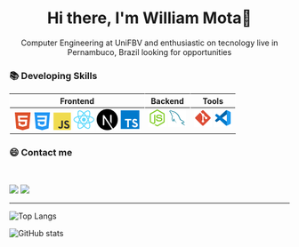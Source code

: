 <h1 align=center> Hi there, I'm William Mota👋 </h1>

<p align=center> Computer Engineering at UniFBV and enthusiastic on tecnology live in Pernambuco, Brazil looking for opportunities </p>


### 📚 Developing Skills
<table>
    <thead>
        <th style="border-right: .2px solid rgba(255, 255, 255, .5); border-left:.2px solid rgba(255, 255, 255, .5)"><center>Frontend</center></th>
        <th style="border-right: .2px solid rgba(255, 255, 255, .5)">Backend</th>
        <th style="border-right: .2px solid rgba(255, 255, 255, .5)"> Tools </th>
    </thead>
    <tbody>
        <td valign="top">
            <img src="./icons/html5.svg"
            width="32"
            />
            <img src="./icons/css3.svg"
            width="32"
            />
            <img src="./icons/javascript.svg" 
            width="32"
          />
            <img width="38" src="./icons/react.svg" alt="React"/>
            <img width="38" src="./icons/nextjs.svg" alt="Nextjs"/>
            <img width="38" src="./icons/typescript.svg" alt="Typescript"/>
        </td>
        <td valign="top">
            <img src="./icons/node.png" 
            width="32"
            />
            <img src="./icons/my-sql.svg"
            width="32"
            />  
        </td>
        <td valign="top">
            <img src="./icons/git.svg" 
            width="32"
            />
            <img src="./icons/vscode.svg" 
            width="32"
            />
        </td>
    </tbody>
</table>
 
### 😄 Contact me 
<br/>

<p align="left">
  <a href="mailto:williammota.david@gmail.com" alt="E-mail">
  <img src="https://img.shields.io/badge/-E--mail-FF0000?style=flat-square&labelColor=FF0000&logo=gmail&logoColor=white&link=mailto:williammota.david@gmail.com" /></a>

  <a href="https://www.linkedin.com/in/williadlm/" target="_blank" alt="Linkedin">
  <img src="https://img.shields.io/badge/-Linkedin-0e76a8?style=flat-square&logo=Linkedin&logoColor=white&link=https://www.linkedin.com/in/williadlm/"/></a>

  


</p>  

---
![Top Langs](https://github-readme-stats.vercel.app/api/top-langs/?username=williamdlm&theme=vision-friendly-dark) 

![GitHub stats](https://github-readme-stats.vercel.app/api?username=williamdlm&show_icons=true&count_private=true&theme=vision-friendly-dark)
